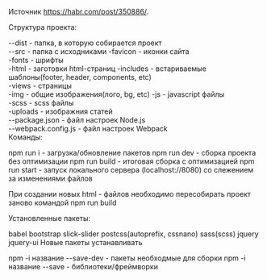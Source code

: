 Источник https://habr.com/post/350886/.

Структура проекта:

--dist - папка, в которую собирается проект  
--src - папка с исходниками
	-favicon - иконки сайта  
	-fonts - шрифты  
	-html - заготовки html-страниц 
		-includes - встариваемые шаблоны(footer, header, components, etc)  
		-views - страницы  
	-img - общие изображения(лого, bg, etc)
	-js - javascript файлы  
	-scss - scss файлы  
	-uploads - изображния статей  
--package.json - файл настроек Node.js  
--webpack.config.js - файл настроек Webpack  
Команды:

npm run i - загрузка/обновление пакетов
npm run dev - сборка проекта без оптимизации
npm run build - итоговая сборка с оптимизацией
npm run start - запуск локального сервера (localhost://8080) со слежением за изменениями файлов

При создании новых html - файлов необходимо пересобирать проект заново командой npm run build

Установленные пакеты:

babel
bootstrap
slick-slider
postcss(autoprefix, cssnano)
sass(scss)
jquery
jquery-ui
Новые пакеты устанавливать

npm -i название --save-dev - пакеты необходмые для сборки
npm -i название --save - библиотеки/фреймворки
